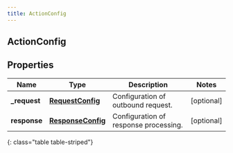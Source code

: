 ```yaml
---
title: ActionConfig
---
```

## ActionConfig


## Properties

| Name | Type | Description | Notes |
| ------------ | ------------- | ------------- | ------------- |
| **_request** | <!----><!---->[**RequestConfig**](RequestConfig.html)<!----> | Configuration of outbound request. |  [optional] |
| **response** | <!----><!---->[**ResponseConfig**](ResponseConfig.html)<!----> | Configuration of response processing. |  [optional] |
{: class="table table-striped"}



